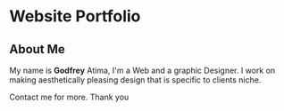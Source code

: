 # Website Portfolio
## About Me

My name is <b>Godfrey</b> Atima, I'm  a Web and a graphic Designer. I work on making aesthetically pleasing design that is specific to clients niche. 

Contact me for more. Thank you
